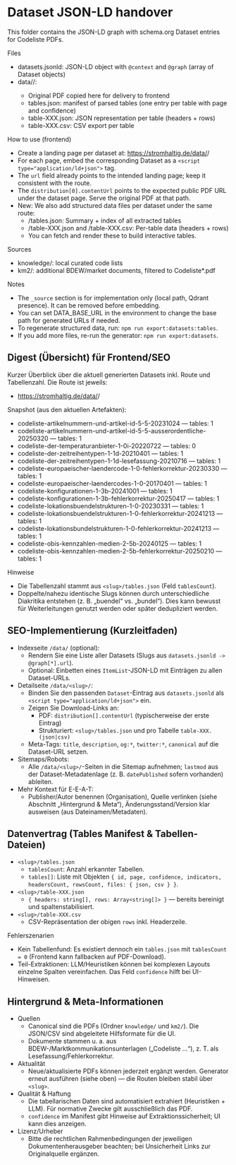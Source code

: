 # Dataset JSON-LD handover

This folder contains the JSON-LD graph with schema.org Dataset entries for Codeliste PDFs.

Files
- datasets.jsonld: JSON-LD object with `@context` and `@graph` (array of Dataset objects)
- data/<slug>/:
	- Original PDF copied here for delivery to frontend
	- tables.json: manifest of parsed tables (one entry per table with page and confidence)
	- table-XXX.json: JSON representation per table (headers + rows)
	- table-XXX.csv: CSV export per table

How to use (frontend)
- Create a landing page per dataset at: https://stromhaltig.de/data/<slug>/
- For each page, embed the corresponding Dataset as a `<script type="application/ld+json">` tag.
- The `url` field already points to the intended landing page; keep it consistent with the route.
- The `distribution[0].contentUrl` points to the expected public PDF URL under the dataset page. Serve the original PDF at that path.
- New: We also add structured data files per dataset under the same route:
	- <slug>/tables.json: Summary + index of all extracted tables
	- <slug>/table-XXX.json and <slug>/table-XXX.csv: Per-table data (headers + rows)
	- You can fetch and render these to build interactive tables.

Sources
- knowledge/: local curated code lists
- km2/: additional BDEW/market documents, filtered to Codeliste*.pdf

Notes
- The `_source` section is for implementation only (local path, Qdrant presence). It can be removed before embedding.
- You can set DATA_BASE_URL in the environment to change the base path for generated URLs if needed.
- To regenerate structured data, run: `npm run export:datasets:tables`.
- If you add more files, re-run the generator: `npm run export:datasets`.

## Digest (Übersicht) für Frontend/SEO

Kurzer Überblick über die aktuell generierten Datasets inkl. Route und Tabellenzahl. Die Route ist jeweils:
- https://stromhaltig.de/data/<slug>/

Snapshot (aus den aktuellen Artefakten):
- codeliste-artikelnummern-und-artikel-id-5-5-20231024 — tables: 1
- codeliste-artikelnummern-und-artikel-id-5-5-ausserordentliche-20250320 — tables: 1
- codeliste-der-temperaturanbieter-1-0i-20220722 — tables: 0
- codeliste-der-zeitreihentypen-1-1d-20210401 — tables: 1
- codeliste-der-zeitreihentypen-1-1d-lesefassung-20210716 — tables: 1
- codeliste-europaeischer-laendercode-1-0-fehlerkorrektur-20230330 — tables: 1
- codeliste-europaeischer-laendercodes-1-0-20170401 — tables: 1
- codeliste-konfigurationen-1-3b-20241001 — tables: 1
- codeliste-konfigurationen-1-3b-fehlerkorrektur-20250417 — tables: 1
- codeliste-lokationsbuendelstrukturen-1-0-20230331 — tables: 1
- codeliste-lokationsbuendelstrukturen-1-0-fehlerkorrektur-20241213 — tables: 1
- codeliste-lokationsbundelstrukturen-1-0-fehlerkorrektur-20241213 — tables: 1
- codeliste-obis-kennzahlen-medien-2-5b-20240125 — tables: 1
- codeliste-obis-kennzahlen-medien-2-5b-fehlerkorrektur-20250210 — tables: 1

Hinweise
- Die Tabellenzahl stammt aus `<slug>/tables.json` (Feld `tablesCount`).
- Doppelte/nahezu identische Slugs können durch unterschiedliche Diakritika entstehen (z. B. „buendel“ vs. „bundel“). Dies kann bewusst für Weiterleitungen genutzt werden oder später dedupliziert werden.

## SEO-Implementierung (Kurzleitfaden)

- Indexseite `/data/` (optional):
	- Rendern Sie eine Liste aller Datasets (Slugs aus `datasets.jsonld -> @graph[*].url`).
	- Optional: Einbetten eines `ItemList`-JSON-LD mit Einträgen zu allen Dataset-URLs.
- Detailseite `/data/<slug>/`:
	- Binden Sie den passenden `Dataset`-Eintrag aus `datasets.jsonld` als `<script type="application/ld+json">` ein.
	- Zeigen Sie Download-Links an:
		- PDF: `distribution[].contentUrl` (typischerweise der erste Eintrag)
		- Strukturiert: `<slug>/tables.json` und pro Tabelle `table-XXX.(json|csv)`
	- Meta-Tags: `title`, `description`, `og:*`, `twitter:*`, `canonical` auf die Dataset-URL setzen.
- Sitemaps/Robots:
	- Alle `/data/<slug>/`-Seiten in die Sitemap aufnehmen; `lastmod` aus der Dataset-Metadatenlage (z. B. `datePublished` sofern vorhanden) ableiten.
- Mehr Kontext für E-E-A-T:
	- Publisher/Autor benennen (Organisation), Quelle verlinken (siehe Abschnitt „Hintergrund & Meta“), Änderungsstand/Version klar ausweisen (aus Dateinamen/Metadaten).

## Datenvertrag (Tables Manifest & Tabellen-Dateien)

- `<slug>/tables.json`
	- `tablesCount`: Anzahl erkannter Tabellen.
	- `tables[]`: Liste mit Objekten `{ id, page, confidence, indicators, headersCount, rowsCount, files: { json, csv } }`.
- `<slug>/table-XXX.json`
	- `{ headers: string[], rows: Array<string[]> }` — bereits bereinigt und spaltenstabilisiert.
- `<slug>/table-XXX.csv`
	- CSV-Repräsentation der obigen `rows` inkl. Headerzeile.

Fehlerszenarien
- Kein Tabellenfund: Es existiert dennoch ein `tables.json` mit `tablesCount = 0` (Frontend kann fallbacken auf PDF-Download).
- Teil-Extraktionen: LLM/Heuristiken können bei komplexen Layouts einzelne Spalten vereinfachen. Das Feld `confidence` hilft bei UI-Hinweisen.

## Hintergrund & Meta-Informationen

- Quellen
	- Canonical sind die PDFs (Ordner `knowledge/` und `km2/`). Die JSON/CSV sind abgeleitete Hilfsformate für die UI.
	- Dokumente stammen u. a. aus BDEW-/Marktkommunikationsunterlagen („Codeliste …“), z. T. als Lesefassung/Fehlerkorrektur.
- Aktualität
	- Neue/aktualisierte PDFs können jederzeit ergänzt werden. Generator erneut ausführen (siehe oben) — die Routen bleiben stabil über `<slug>`.
- Qualität & Haftung
	- Die tabellarischen Daten sind automatisiert extrahiert (Heuristiken + LLM). Für normative Zwecke gilt ausschließlich das PDF.
	- `confidence` im Manifest gibt Hinweise auf Extraktionssicherheit; UI kann dies anzeigen.
- Lizenz/Urheber
	- Bitte die rechtlichen Rahmenbedingungen der jeweiligen Dokumentenherausgeber beachten; bei Unsicherheit Links zur Originalquelle ergänzen.

